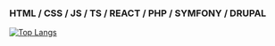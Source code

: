 ### HTML / CSS / JS / TS / REACT / PHP / SYMFONY / DRUPAL

[![Top Langs](https://github-readme-stats.vercel.app/api/top-langs/?username=oscarjonasson&layout=compact)](https://github.com/anuraghazra/github-readme-stats)


<!-- [![Anurag's GitHub stats](https://github-readme-stats.vercel.app/api?username=oscarjonasson)](https://github.com/anuraghazra/github-readme-stats) --!>
